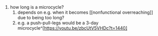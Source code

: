 1. how long is a microcycle?
	1. depends on e.g. when it becomes [[nonfunctional overreaching]] due to being too long?
	2. e.g. a push-pull-legs would be a 3-day microcycle^[https://youtu.be/zbcUtV5VHDc?t=1440]